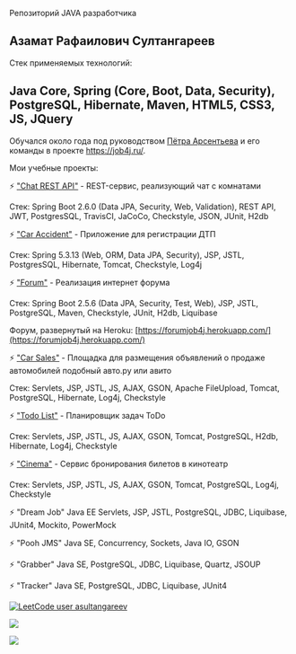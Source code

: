 Репозиторий JAVA разработчика

## Азамат Рафаилович Султангареев

Стек применяемых технологий:
## Java Core, Spring (Core, Boot, Data, Security), PostgreSQL, Hibernate, Maven, HTML5, CSS3, JS, JQuery

Обучался около года под руководством [Пётра Арсентьева](https://github.com/peterarsentev) и его команды в проекте https://job4j.ru/.

Мои учебные проекты:

⚡ ["Chat REST API"](https://github.com/Azamat-Sult/job4j_chat) - REST-сервис, реализующий чат c комнатами

Стек: Spring Boot 2.6.0 (Data JPA, Security, Web, Validation), REST API, JWT, PostgresSQL, TravisCI, JaCoCo, Checkstyle, JSON, JUnit, H2db

⚡ ["Car Accident"](https://github.com/Azamat-Sult/job4j_car_accident) - Приложение для регистрации ДТП

Стек: Spring 5.3.13 (Web, ORM, Data JPA, Security), JSP, JSTL, PostgresSQL, Hibernate, Tomcat, Checkstyle, Log4j

⚡ ["Forum"](https://github.com/Azamat-Sult/job4j_forum) - Реализация интернет форума

Стек: Spring Boot 2.5.6 (Data JPA, Security, Test, Web), JSP, JSTL, PostgreSQL, Maven, Checkstyle, JUnit, H2db, Liquibase

Форум, развернутый на Heroku: [https://forumjob4j.herokuapp.com/](https://forumjob4j.herokuapp.com/)

⚡ ["Car Sales"](https://github.com/Azamat-Sult/job4j_cars) - Площадка для размещения объявлений о продаже автомобилей подобный авто.ру или авито

Стек: Servlets, JSP, JSTL, JS, AJAX, GSON, Apache FileUpload, Tomcat, PostgreSQL, Hibernate, Log4j, Checkstyle

⚡ ["Todo List"](https://github.com/Azamat-Sult/job4j_todo) - Планировщик задач ToDo

Стек: Servlets, JSP, JSTL, JS, AJAX, GSON, Tomcat, PostgreSQL, H2db, Hibernate, Log4j, Checkstyle

⚡ ["Cinema"](https://github.com/Azamat-Sult/job4j_cinema) - Сервис бронирования билетов в кинотеатр

Стек: Servlets, JSP, JSTL, JS, AJAX, GSON, Tomcat, PostgreSQL, Log4j, Checkstyle

⚡ "Dream Job" Java EE Servlets, JSP, JSTL, PostgreSQL, JDBC, Liquibase, JUnit4, Mockito, PowerMock

⚡ "Pooh JMS" Java SE, Concurrency, Sockets, Java IO, GSON

⚡ "Grabber" Java SE, PostgreSQL, JDBC, Liquibase, Quartz, JSOUP

⚡ "Tracker" Java SE, PostgreSQL, JDBC, Liquibase, JUnit4

[![LeetCode user asultangareev](https://img.shields.io/badge/dynamic/json?style=plastic&labelColor=black&color=%23ffa116&label=LeetCode&query=solvedOverTotal&url=https%3A%2F%2Fleetcode-badge.vercel.app%2Fapi%2Fusers%2Fasultangareev&logo=leetcode&logoColor=yellow)](https://leetcode.com/asultangareev/)

[![](https://badgen.net/badge/icon/telegram?icon=telegram&label)](https://t.me/asultangareev)

![](https://komarev.com/ghpvc/?username=Azamat-Sult&color=brightgreen&style=plastic)
